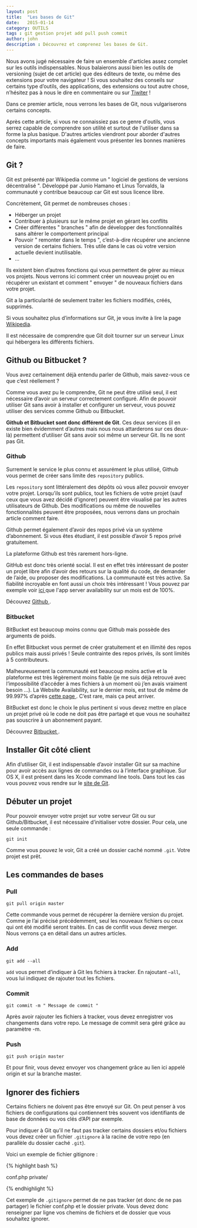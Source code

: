 ```yaml
---
layout: post
title:  "Les bases de Git"
date:   2015-01-14
category: OUTILS
tags : git gestion projet add pull push commit
author: john
description : Découvrez et comprenez les bases de Git.
---
```


Nous avons jugé nécessaire de faire un ensemble d'articles assez complet sur les outils indispensables. Nous balaierons aussi bien les outils de versioning (sujet de cet article) que des éditeurs de texte, ou même des extensions pour votre navigateur !
Si vous souhaitez des conseils sur certains type d’outils, des applications, des extensions ou tout autre chose, n’hésitez pas à nous le dire en commentaire ou sur <a href="https://twitter.com/lille_web">Tiwiter</a> ! 

Dans ce premier article, nous verrons les bases de Git, nous vulgariserons certains concepts.

Après cette article, si vous ne connaissiez pas ce genre d'outils, vous serrez capable de comprendre son utilité et surtout de l'utiliser dans sa forme la plus basique. D'autres articles viendront pour aborder d'autres concepts importants mais également vous présenter les bonnes manières de faire. 

## Git ? 

Git est présenté par Wikipedia comme un " logiciel de gestions de versions décentralisé ". Développé par Junio Hamano et Linus Torvalds, la communauté y contribue beaucoup car Git est sous licence libre.  

Concrètement, Git permet de nombreuses choses :
 
- Héberger un projet
- Contribuer à plusieurs sur le même projet en gérant les conflits
- Créer différentes " branches " afin de développer des fonctionnalités sans altérer le comportement principal
- Pouvoir " remonter dans le temps ", c’est-à-dire récupérer une ancienne version de certains fichiers. Très utile dans le cas où votre version actuelle devient inutilisable.
- ...

Ils existent bien d’autres fonctions qui vous permettent de gérer au mieux vos projets. Nous verrons ici comment créer un nouveau projet ou en récupérer un existant et comment " envoyer " de nouveaux fichiers dans votre projet. 

Git a la particularité de seulement traiter les fichiers modifiés, créés, supprimés.

Si vous souhaitez plus d’informations sur Git, je vous invite à lire la page <a href=" http://fr.wikipedia.org/wiki/Git">Wikipedia</a>.

Il est nécessaire de comprendre que Git doit tourner sur un serveur Linux qui hébergera les différents fichiers. 

## Github ou Bitbucket ?

Vous avez certainement déjà entendu parler de Github, mais savez-vous ce que c’est réellement ? 

Comme vous avez pu le comprendre, Git ne peut être utilisé seul, il est nécessaire d’avoir un serveur correctement configuré. Afin de pouvoir utiliser Git sans avoir à installer et configurer un serveur, vous pouvez utiliser des services comme Github ou Bitbucket.

**Github et Bitbucket sont donc différent de Git**. Ces deux services (il en existe bien évidemment d’autres mais nous nous attarderons sur ces deux-là) permettent d’utiliser Git sans avoir soi même un serveur Git. Ils ne sont pas Git. 

### Github

Surrement le service le plus connu et assurément le plus utilisé, Github vous permet de créer sans limite des `repository` publics.

Les `repository` sont littéralement des dépôts où vous allez pouvoir envoyer votre projet. Lorsqu’ils sont publics, tout les fichiers de votre projet (sauf ceux que vous avez décidé d’ignorer) peuvent être visualisé par les autres utilisateurs de Github. Des modifications ou même de nouvelles fonctionnalités peuvent être proposées, nous verrons dans un prochain article comment faire. 

Github permet également d’avoir des repos privé via un système d’abonnement. Si vous êtes étudiant, il est possible d’avoir 5 repos privé gratuitement.

La plateforme Github est très rarement hors-ligne.

GitHub est donc très orienté social. Il est en effet très intéressant de poster un projet libre afin d’avoir des retours sur la qualité du code, de demander de l’aide, ou proposer des modifications. La communauté est très active. Sa fiabilité incroyable en font aussi un choix très intéressant ! Vous pouvez par exemple voir <a href="https://status.github.com/graphs/past_month"> ici </a> que l'app server availability sur un mois est de 100%.

Découvez <a href=" https://github.com/ "> Github </a>.

### Bitbucket

BitBucket est beaucoup moins connu que Github mais possède des arguments de poids. 

En effet Bitbucket vous permet de créer gratuitement et en illimité des repos publics mais aussi privés ! Seule contrainte des repos privés, ils sont limités à 5 contributeurs. 

Malheureusement la communauté est beaucoup moins active et la plateforme est très légèrement moins fiable (je me suis déjà retrouvé avec l’impossibilité d’accéder à mes fichiers à un moment où j’en avais vraiment besoin …). La Website Availability, sur le dernier mois, est tout de même de 99.997% d’après <a href="http://status.bitbucket.org/#month "> cette page </a>. C’est rare, mais ça peut arriver.

BitBucket est donc le choix le plus pertinent si vous devez mettre en place un projet privé où le code ne doit pas être partagé et que vous ne souhaitez pas souscrire à un abonnement payant. 

Découvrez <a href="https://bitbucket.org/"  >Bitbucket </a>.

## Installer Git côté client

Afin d’utiliser Git, il est indispensable d’avoir installer Git sur sa machine pour avoir accès aux lignes de commandes ou à l’interface graphique. Sur OS X, il est présent dans les Xcode command line tools. Dans tout les cas vous pouvez vous rendre sur le <a href="http://git-scm.com/" > site de Git</a>.

## Débuter un projet

Pour pouvoir envoyer votre projet sur votre serveur Git ou sur Github/Bitbucket, il est nécessaire d’initialiser votre dossier. Pour cela, une seule commande : 

`git init`



Comme vous pouvez le voir, Git a créé un dossier caché nommé `.git`. Votre projet est prêt. 

## Les commandes de bases

### Pull

`git pull origin master`

Cette commande vous permet de récupérer la dernière version du projet. Comme je l’ai précisé précédemment, seul les nouveaux fichiers ou ceux qui ont été modifié seront traités. En cas de conflit vous devez merger. Nous verrons ça en détail dans un autres articles.

### Add

`git add --all`

`add` vous permet d’indiquer à Git les fichiers à tracker. En rajoutant `—all`, vous lui indiquez de rajouter tout les fichiers. 

### Commit

`git commit -m " Message de commit "`

Après avoir rajouter les fichiers à tracker, vous devez enregistrer vos changements dans votre repo. Le message de commit sera géré grâce au paramètre -m.

### Push

`git push origin master`

Et pour finir, vous devez envoyer vos changement grâce au lien ici appelé origin et sur la branche master.

## Ignorer des fichiers

Certains fichiers ne doivent pas être envoyé sur Git. On peut penser à vos fichiers de configurations qui contiennent très souvent vos identifiants de base de données ou vos clés d’API par exemple.

Pour indiquer à Git qu’il ne faut pas tracker certains dossiers et/ou fichiers vous devez créer un fichier `.gitignore` à la racine de votre repo (en parallèle du dossier caché `.git`).

Voici un exemple de fichier gitignore : 

{% highlight bash %}

conf.php
private/

{% endhighlight %}

Cet exemple de `.gitignore` permet de ne pas tracker (et donc de ne pas partager) le fichier conf.php et le dossier private. Vous devez donc renseigner par ligne vos chemins de fichiers et de dossier que vous souhaitez ignorer. 